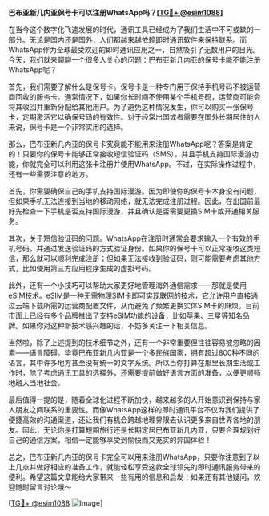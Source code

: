 **巴布亚新几内亚保号卡可以注册WhatsApp吗？[[TG💪+ @esim1088](https://t.me/s/esim1088)]**

在当今这个数字化飞速发展的时代，通讯工具已经成为了我们生活中不可或缺的一部分。无论是国内还是国外，人们都越来越依赖即时通讯软件来保持联系。而WhatsApp作为全球最受欢迎的即时通讯应用之一，自然吸引了无数用户的目光。今天，我们就来聊聊一个很多人关心的问题：巴布亚新几内亚的保号卡能不能注册WhatsApp呢？

首先，我们需要了解什么是保号卡。保号卡是一种专门用于保持手机号码不被运营商回收的服务卡。通常情况下，如果你长时间不使用某个手机号码，运营商可能会将其收回并重新分配给其他用户。为了避免这种情况发生，你可以购买一张保号卡，定期激活它以确保号码的有效性。对于经常出国或者需要在国外长期居住的人来说，保号卡是一个非常实用的选择。

那么，巴布亚新几内亚的保号卡究竟能不能用来注册WhatsApp呢？答案是肯定的！只要你的保号卡能够正常接收短信验证码（SMS），并且手机支持国际漫游功能，你就完全可以利用这张卡注册并使用WhatsApp。不过，在实际操作过程中，还有一些需要注意的地方。

首先，你需要确保自己的手机支持国际漫游。因为即使你的保号卡本身没有问题，但如果手机无法连接到当地的移动网络，就无法完成注册过程。因此，在出国前最好先检查一下手机是否支持国际漫游，并且确认是否需要更换SIM卡或开通相关服务。

其次，关于短信验证码的问题。WhatsApp在注册时通常会要求输入一个有效的手机号码，并通过发送验证码的方式验证身份。如果你的保号卡可以正常接收这类短信，那么就可以顺利完成注册；但如果无法接收到验证码，则可能需要考虑其他方式，比如使用第三方应用程序生成的虚拟号码。

此外，还有一个小技巧可以帮助大家更好地管理海外通信需求——那就是使用eSIM技术。eSIM是一种无需物理SIM卡即可实现联网的技术，它允许用户直接通过云端下载所需的运营商配置文件，从而避免了频繁更换实体SIM卡的麻烦。目前市面上已经有多个品牌推出了支持eSIM功能的设备，比如苹果、三星等知名品牌。如果你对这种新技术感兴趣的话，不妨多关注一下相关信息。

当然啦，除了上述提到的技术细节之外，还有一个非常重要但往往容易被忽略的因素——语言障碍。毕竟巴布亚新几内亚是一个多民族国家，拥有超过800种不同的语言，其中许多地方甚至没有统一的文字系统。所以当你打算在那里长期生活或工作时，除了考虑通讯工具的选择外，还需要提前做好语言方面的准备，以便更顺畅地融入当地社会。

最后值得一提的是，随着全球化进程不断加快，越来越多的人开始意识到保持与家人朋友之间联系的重要性。而像WhatsApp这样的即时通讯平台不仅为我们提供了便捷高效的沟通渠道，还让我们有机会跨越地理界限去认识更多来自世界各地的朋友。因此，无论你是打算短期旅行还是长期定居巴布亚新几内亚，只要合理规划好自己的通信方案，相信一定能够享受到愉快而又充实的异国体验！

总之，巴布亚新几内亚的保号卡完全可以用来注册WhatsApp，只要你注意到了以上几点并做好相应的准备工作，就能轻松享受这款全球领先的即时通讯服务带来的便利。希望这篇文章能给大家带来一些有用的信息和启发！如果还有其他疑问，欢迎随时留言讨论哦～

[[TG💪+ @esim1088](https://t.me/s/esim1088) ![Image](https://i.postimg.cc/4NQfJmqS/Snipaste-2025-05-13-00-14-12.png)]